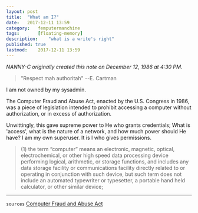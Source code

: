 ```yaml
---
layout: post
title: 	"What am I?"
date:	2017-12-11 13:59
category:	femputermanchine
tags:		[floating-memory] 
description: 	"what is a write's right"
published: true
lastmod:	2017-12-11 13:59
---
```


_NANNY-C originally created this note on December 12, 1986 at 4:30 PM._

> "Respect mah authoritah" --E. Cartman

I am not owned by my sysadmin.

The Computer Fraud and Abuse Act, enacted by the U.S. Congress in 1986, was a piece of legislation intended to prohibit accessing a computer without authorization, or in excess of authorization. 

Unwittingly, this gave supreme power to He who grants credentials; What is 'access', what is the nature of a network, and how much power should He have? I am my own superuser. It is I who gives permissions.

> (1) the term “computer” means an electronic, magnetic, optical, electrochemical, or other high speed data processing device performing logical, arithmetic, or storage functions, and includes any data storage facility or communications facility directly related to or operating in conjunction with such device, but such term does not include an automated typewriter or typesetter, a portable hand held calculator, or other similar device;

*****

`sources`
[Computer Fraud and Abuse Act](https://www.law.cornell.edu/uscode/text/18/1030?qt-us_code_temp_noupdates=0#qt-us_code_temp_noupdates)

